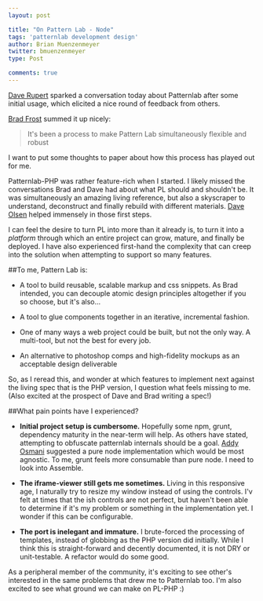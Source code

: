 ```yaml
---
layout: post

title: "On Pattern Lab - Node"
tags: 'patternlab development design'
author: Brian Muenzenmeyer
twitter: bmuenzenmeyer
type: Post

comments: true
---
```


[Dave Rupert](https://twitter.com/davatron5000) sparked a conversation today about Patternlab after some initial usage, which elicited a nice round of feedback from others.

[Brad Frost](https://twitter.com/bradfrost) summed it up nicely:
<blockquote>It's been a process to make Pattern Lab simultaneously flexible and robust</blockquote>

I want to put some thoughts to paper about how this process has played out for me.

Patternlab-PHP was rather feature-rich when I started. I likely missed the conversations Brad and Dave had about what PL should and shouldn't be. It was simultaneously an amazing living reference, but also a skyscraper to understand, deconstruct and finally rebuild with different materials. [Dave Olsen](https://twitter.com/dmolsen) helped immensely in those first steps.

I can feel the desire to turn PL into more than it already is, to turn it into a _platform_ through which an entire project can grow, mature, and finally be deployed. I have also experienced first-hand the complexity that can creep into the solution when attempting to support so many features.

##To me, Pattern Lab is:
* A tool to build reusable, scalable markup and css snippets. As Brad intended, you can decouple atomic design principles altogether if you so choose, but it's also...

* A tool to glue components together in an iterative, incremental fashion.

* One of many ways a web project could be built, but not the only way. A multi-tool, but not the best for every job.

* An alternative to photoshop comps and high-fidelity mockups as an acceptable design deliverable

So, as I reread this, and wonder at which features to implement next against the living spec that is the PHP version, I question what feels missing to me. (Also excited at the prospect of Dave and Brad writing a spec!)

##What pain points have I experienced?

* **Initial project setup is cumbersome.** Hopefully some npm, grunt, dependency maturity in the near-term will help. As others have stated, attempting to obfuscate patternlab internals should be a goal. [Addy Osmani](https://twitter.com/addyosmani) suggested a pure node implementation which would be most agnostic. To me, grunt feels more consumable than pure node. I need to look into Assemble.

* **The iframe-viewer still gets me sometimes.** Living in this responsive age, I naturally try to resize my window instead of using the controls. I'v felt at times that the ish controls are not perfect, but haven't been able to determine if it's my problem or something in the implementation yet. I wonder if this can be configurable.

* **The port is inelegant and immature.** I brute-forced the processing of templates, instead of globbing as the PHP version did initially. While I think this is straight-forward and decently documented, it is not DRY or unit-testable. A refactor would do some good.

As a peripheral member of the community, it's exciting to see other's interested in the same problems that drew me to Patternlab too. I'm also excited to see what ground we can make on PL-PHP :)
